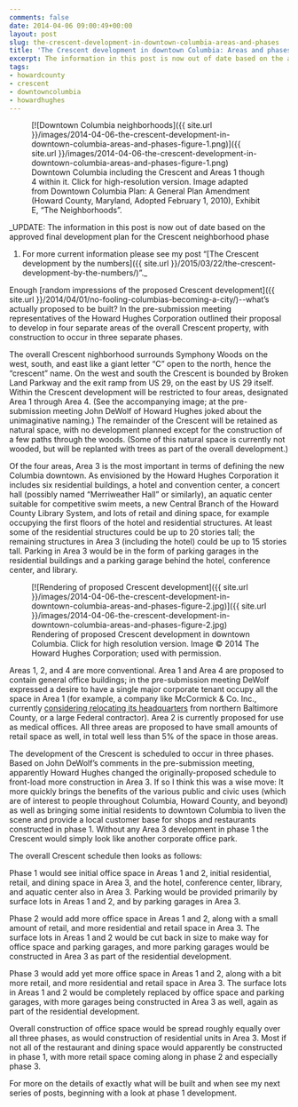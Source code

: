 ```yaml
---
comments: false
date: 2014-04-06 09:00:49+00:00
layout: post
slug: the-crescent-development-in-downtown-columbia-areas-and-phases
title: 'The Crescent development in downtown Columbia: Areas and phases'
excerpt: The information in this post is now out of date based on the approved final development plan for the Crescent neighborhood phase 1. For more current information please see my post “[The Crescent development by the numbers]({{ site.url }}/2015/03/22/the-crescent-development-by-the-numbers/)”.
tags:
- howardcounty
- crescent
- downtowncolumbia
- howardhughes
---
```


<figure markdown="1">
[![Downtown Columbia neighborhoods]({{ site.url }}/images/2014-04-06-the-crescent-development-in-downtown-columbia-areas-and-phases-figure-1.png)]({{ site.url }}/images/2014-04-06-the-crescent-development-in-downtown-columbia-areas-and-phases-figure-1.png)
<figcaption>Downtown Columbia including the Crescent and Areas 1
though 4 within it. Click for high-resolution version. Image adapted
from Downtown Columbia Plan: A General Plan Amendment (Howard County,
Maryland, Adopted February 1, 2010), Exhibit E, “The
Neighborhoods”.</figcaption>
</figure>

_UPDATE: The information in this post is now out of date based on the
approved final development plan for the Crescent neighborhood phase
1. For more current information please see my post “[The Crescent
development by the
numbers]({{ site.url }}/2015/03/22/the-crescent-development-by-the-numbers/)”._

Enough [random impressions of the proposed Crescent development]({{ site.url }}/2014/04/01/no-fooling-columbias-becoming-a-city/)--what’s
actually proposed to be built? In the pre-submission meeting
representatives of the Howard Hughes Corporation outlined their
proposal to develop in four separate areas of the overall Crescent
property, with construction to occur in three separate phases.

The overall Crescent nighborhood surrounds Symphony Woods on the west,
south, and east like a giant letter “C” open to the north, hence the
“crescent” name. On the west and south the Crescent is bounded by
Broken Land Parkway and the exit ramp from US 29, on the east by US 29
itself. Within the Crescent development will be restricted to four
areas, designated Area 1 through Area 4. (See the accompanying image;
at the pre-submission meeting John DeWolf of Howard Hughes joked about
the unimaginative naming.) The remainder of the Crescent will be
retained as natural space, with no development planned except for the
construction of a few paths through the woods. (Some of this natural
space is currently not wooded, but will be replanted with trees as
part of the overall development.)

Of the four areas, Area 3 is the most important in terms of defining
the new Columbia downtown. As envisioned by the Howard Hughes
Corporation it includes six residential buildings, a hotel and
convention center, a concert hall (possibly named “Merriweather Hall”
or similarly), an aquatic center suitable for competitive swim meets,
a new Central Branch of the Howard County Library System, and lots of
retail and dining space, for example occupying the first floors of the
hotel and residential structures. At least some of the residential
structures could be up to 20 stories tall; the remaining structures in
Area 3 (including the hotel) could be up to 15 stories tall. Parking
in Area 3 would be in the form of parking garages in the residential
buildings and a parking garage behind the hotel, conference center,
and library.

<figure markdown="1">
[![Rendering of proposed Crescent development]({{ site.url }}/images/2014-04-06-the-crescent-development-in-downtown-columbia-areas-and-phases-figure-2.jpg)]({{ site.url }}/images/2014-04-06-the-crescent-development-in-downtown-columbia-areas-and-phases-figure-2.jpg)
<figcaption>Rendering of proposed Crescent development in downtown
Columbia. Click for high resolution version. Image © 2014 The Howard
Hughes Corporation; used with permission.</figcaption>
</figure>

Areas 1, 2, and 4 are more conventional. Area 1 and Area 4 are
proposed to contain general office buildings; in the pre-submission
meeting DeWolf expressed a desire to have a single major corporate
tenant occupy all the space in Area 1 (for example, a company like
McCormick &amp; Co. Inc., currently [considering relocating its
headquarters][] from northern Baltimore County, or a large Federal
contractor). Area 2 is currently proposed for use as medical
offices. All three areas are proposed to have small amounts of retail
space as well, in total well less than 5% of the space in those areas.

[considering relocating its headquarters]: (http://www.baltimoresun.com/business/bs-bz-mccormick-corporate-headquarters-20140326,0,4065636.story)

The development of the Crescent is scheduled to occur in three
phases. Based on John DeWolf’s comments in the pre-submission meeting,
apparently Howard Hughes changed the originally-proposed schedule to
front-load more construction in Area 3. If so I think this was a wise
move: It more quickly brings the benefits of the various public and
civic uses (which are of interest to people throughout Columbia,
Howard County, and beyond) as well as bringing some initial residents
to downtown Columbia to liven the scene and provide a local customer
base for shops and restaurants constructed in phase 1. Without any
Area 3 development in phase 1 the Crescent would simply look like
another corporate office park.

The overall Crescent schedule then looks as follows:

Phase 1 would see initial office space in Areas 1 and 2, initial
residential, retail, and dining space in Area 3, and the hotel,
conference center, library, and aquatic center also in Area 3. Parking
would be provided primarily by surface lots in Areas 1 and 2, and by
parking garages in Area 3.

Phase 2 would add more office space in Areas 1 and 2, along with a
small amount of retail, and more residential and retail space in Area
3. The surface lots in Areas 1 and 2 would be cut back in size to make
way for office space and parking garages, and more parking garages
would be constructed in Area 3 as part of the residential development.

Phase 3 would add yet more office space in Areas 1 and 2, along with a
bit more retail, and more residential and retail space in Area 3. The
surface lots in Areas 1 and 2 would be completely replaced by office
space and parking garages, with more garages being constructed in Area
3 as well, again as part of the residential development.

Overall construction of office space would be spread roughly equally
over all three phases, as would construction of residential units in
Area 3. Most if not all of the restaurant and dining space would
apparently be constructed in phase 1, with more retail space coming
along in phase 2 and especially phase 3.

For more on the details of exactly what will be built and when see my
next series of posts, beginning with a look at phase 1 development.
